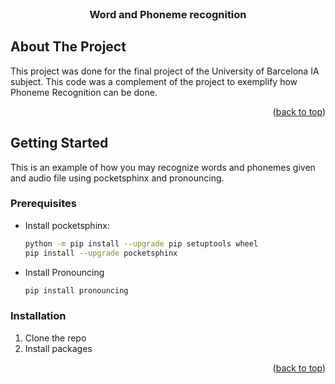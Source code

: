 <div id="top"></div>

<!-- PROJECT LOGO -->
<br />
<div align="center">
<h3 align="center">Word and Phoneme recognition</h3>
</div>


<!-- ABOUT THE PROJECT -->
## About The Project

This project was done for the final project of the University of Barcelona IA subject. This code was a complement of the project to exemplify how Phoneme Recognition can be done.
<p align="right">(<a href="#top">back to top</a>)</p>

<!-- GETTING STARTED -->
## Getting Started

This is an example of how you may recognize words and phonemes given and audio file using pocketsphinx and pronouncing.

### Prerequisites

* Install pocketsphinx:
  ```sh
  python -m pip install --upgrade pip setuptools wheel
  pip install --upgrade pocketsphinx
  ```
 * Install Pronouncing
   ```sh
   pip install pronouncing
   ```

### Installation

1. Clone the repo
2. Install packages

<p align="right">(<a href="#top">back to top</a>)</p>
